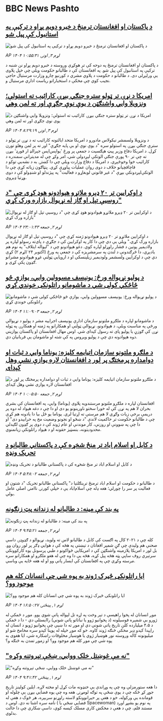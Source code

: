 # BBC News Pashto## [د پاکستان او افغانستان ترمنځ د خبرو دویم پړاو د ترکیې په استانبول کې پیل شو ](https://www.bbc.com/pashto/articles/cpv1r9ywzpgo?at_medium=RSS&at_campaign=rss?at_campaign=githubrss)![د پاکستان او افغانستان ترمنځ د خبرو دویم پړاو د ترکیې په استانبول کې پیل شو ](https://ichef.bbci.co.uk/ace/ws/240/cpsprodpb/d135/live/e73ce4e0-b190-11f0-9d22-3563dbd00fc6.jpg)_AP ۱۴۰۴ لړم ۳, اونۍ ۱۰:۵۵:۳۱_د پاکستان او افغانستان ترمنځ په دوحه کې تر هوکړې وروسته د خبرو دویم پړاو نن شنبه د ترکیې په استانبول کې پيل شو.
په افغانستان کې د طالبانو حکومت ویلي چې خپل پلاوی یې ورلېږلی دی.
د طالبانو د حکومت د پلاوي مشري د کورنیو چارو وزارت مرستیال حاجي نجیب کوي چې مخکې د استخباراتو ریاست اداري مرستیال و.## [امریکا د نړۍ تر ټولو ستره جنګي بېړۍ کارائیب ته استولې؛ ونزویلا وايي واشنګټن د یوې نوې جګړې اور ته لمن وهي](https://www.bbc.com/pashto/articles/c3ep55y8j41o?at_medium=RSS&at_campaign=rss?at_campaign=githubrss)![امریکا د نړۍ تر ټولو ستره جنګي بېړۍ کارائیب ته استولې؛ ونزویلا وايي واشنګټن د یوې نوې جګړې اور ته لمن وهي](https://ichef.bbci.co.uk/ace/ws/240/cpsprodpb/8e38/live/8f9dc5d0-b17f-11f0-ba75-093eca1ac29b.jpg)_AP ۱۴۰۴ لړم ۳, اونۍ ۸:۲۹:۱۹_د ونزویلا ولسمشر نیکولاس مادورو د امریکا متحد ایالتونه کارائیب ته د نړۍ تر ټولو د سترې جنګي بېړۍ په استولو سره "د یوې نوې او بې پایه جګړې" اور ته پر لمن وهلو تورن کړل.
د امریکا دفاع وزیر پیټ هېګسیت د جمعې پر ورځ 'یو‌اېس‌اېس جېرالډ ار فورډ' بېړۍ ته چې تر ۹۰ پورې جنګي الوتکې لېږدولی شي، امر وکړ چې له مدیترانې سمندره د کارائیب خوا وخوځېږي.
د امریکا د دفاع وزارت ویلي چې دا کښتۍ به د نشه‌يي توکو د قاچاقچیانو خلاف د دوی روان عملیات پیاوړي‌ کړي.
پنټاګون زیاته کړې چې دا الوتکې‌لېږدونکې بېړې "د غیر قانوني لوبغاړو د فعالیت" په پېژندلو او شنډولو کې د دوی وړتیا ډېروي.## [د اوکرايين تر ۲۰ ډېرو ملاتړو هېوادونو هوډ کړی چې "د روسیې تېل او ګاز له نړیوال بازاره ورک کړي"](https://www.bbc.com/pashto/articles/c9q10lnendeo?at_medium=RSS&at_campaign=rss?at_campaign=githubrss)![د اوکرايين تر ۲۰ ډېرو ملاتړو هېوادونو هوډ کړی چې "د روسیې تېل او ګاز له نړیوال بازاره ورک کړي"](https://ichef.bbci.co.uk/ace/ws/240/cpsprodpb/5d22/live/65be40d0-b12c-11f0-b2a1-6f537f66f9aa.jpg)_AP ۱۴۰۴ لړم ۲, جمعه ۲۳:۰۱:۴۳_د اوکرايين ملاتړو تر ۲۰ ډېرو هېوادونو ژمنه کړې چې "د روسیې تېل او ګاز له نړېوال بازاره ورک کړي." ویلي یې دي چې دا کار په اوکرايين کې د جګړې د پای‌ته رسولو لپاره پر ولادیمیر پوتین د فشار راوړلو لپاره کوي.‌
دغو هېوادونو چې د "لېواله اېتلاف" په نوم هم یادېږي، دا څرګندونې د لندن په سرمشریزه کې د جمعې په ورځ (اکتوبر ۲۴ /لړم ۲)  کړې دي چې د اوکرايين ولسشمر ولودیمیر زيلېنسکي او د اروپايي ټولنې غړو هېوادونو مشرانو ګډون پکې کړی و.‌## [د پولیو نړیواله ورځ: یونېسف مسوولین وايي، یوازې څو څاڅکي کولی شي د ماشومانو راتلونکی خوندي کړي](https://www.bbc.com/pashto/articles/c397jee2p0yo?at_medium=RSS&at_campaign=rss?at_campaign=githubrss)![د پولیو نړیواله ورځ: یونېسف مسوولین وايي، یوازې څو څاڅکي کولی شي د ماشومانو راتلونکی خوندي کړي](https://ichef.bbci.co.uk/ace/ws/240/cpsprodpb/845e/live/c83fb9e0-b0c9-11f0-aa13-0b0479f6f42a.jpg)_AP ۱۴۰۴ لړم ۲, جمعه ۱۱:۰۹:۰۳_د ماشومانو لپاره د ملګرو ملتونو سازمان ادارې یونېسف اجراییه مشر د پولیو د نړیوالې ورځې په مناسبت ویلي، د هېوادونو، نړیوالې ټولنې او همکارانو په ژمنه او همکارۍ په ټوله نړۍ کې ګوزڼ یا پولیو پای ته رسول کېدای شي.
اوس مهال افغانستان او پاکستان یوازیني دوه هېوادونه دي چې د پولیو وېروس په کې شته او ماشومان یې قربانیان دي.## [د ملګرو ملتونو سازمان اتیایمه کلیزه: یوناما وايي د ثبات او دوامداره پرمختګ پر لور د افغانستان لاره يوازې نشي وهل کېدای](https://www.bbc.com/pashto/articles/c986gvy383ro?at_medium=RSS&at_campaign=rss?at_campaign=githubrss)![د ملګرو ملتونو سازمان اتیایمه کلیزه: یوناما وايي د ثبات او دوامداره پرمختګ پر لور د افغانستان لاره يوازې نشي وهل کېدای](https://ichef.bbci.co.uk/ace/ws/240/cpsprodpb/eb1e/live/f060c070-b0e4-11f0-b2a1-6f537f66f9aa.png)_AP ۱۴۰۴ لړم ۲, جمعه ۱۰:۰۵:۵۰_افغانستان لپاره د ملګرو ملتونو مرستندویه پلاوی (یوناما) وايي، په افغانستان کې بشري بحران لا هم په نړۍ کې له خورا سختو ناورينونو یو دی او دا چې د دغه هېواد له دوه پر دريمې برخې زيات وګړي لا هم مرستې ته اړتيا لري. یوناما یو ځل بیا دا یادونه هم کړې چې د طالبانو حکومت تر حاکميت لاندې "د ښځو او نجونو وضعيت مخ په خرابېدو دی" او دا چې په ښوونې او روزنې، کار موندنې او عام ژوند کې د دوی پر ګډون لګېدلي محدوديتونه، بنسټيز حقونه او د هېواد راتلونکې زيانمنوي.‌## [د کابل او اسلام اباد تر منځ شخړه کې د پاکستاني طالبانو د تحریک ونډه](https://www.bbc.com/pashto/articles/ce8zxerdlexo?at_medium=RSS&at_campaign=rss?at_campaign=githubrss)![د کابل او اسلام اباد تر منځ شخړه کې د پاکستاني طالبانو د تحریک ونډه](https://ichef.bbci.co.uk/ace/ws/240/cpsprodpb/3441/live/c82e8820-ac71-11f0-b9cc-b5da9f5187f1.jpg)_AP ۱۴۰۴ لړم ۲, جمعه ۵:۴۸:۰۲_د طالبانو د حکومت او اسلام اباد ترمنځ ترینګلتیا د" پاکستاني طالبانو تحریک "د شتون او فعالیت پر سر را چورلي؛ هغه ډله چې اسلام‌اباد یې د خپلې کورنۍ ناامنۍ اصلي عامل بولي.## [په بند کې مینه: د طالبانو له زندانه پټ زنګونه](https://www.bbc.com/pashto/articles/cpv1r4xrr9go?at_medium=RSS&at_campaign=rss?at_campaign=githubrss)![په بند کې مینه: د طالبانو له زندانه پټ زنګونه](https://ichef.bbci.co.uk/ace/ws/240/cpsprodpb/55dd/live/7ba3d2d0-b00e-11f0-b2a1-6f537f66f9aa.png)_AP ۱۴۰۴ لړم ۲, جمعه ۹:۴۵:۲۱_کله چې  د ۲۰۲۱ کال په اګست کې کابل د طالبانو لاس ته ولوېد، نړیوالو د ګډوډۍ داسې صحنې هم ولیدې چې ګڼ شمېر افغانان د تېښتې په هڅه کې د هوايي ډګر پر لور روان وو. 
بل لور د امریکا پلازمېنه واشنګټن کې د امریکايي ځواکونو د طبي پرسونل یوه کارکوونکي سرتېري روف ساپي پټه هڅه پیل کړه، هڅه یې دا وه چې  له هغو ملګرو او همکارانو سره مرسته وکړي چې په افغانستان کې ایسار پاتې وو او له هغه ځایه یې وباسي.## [ایا راتلونکی ځیرک ژوند به پوه شي چې انسانان کله هم موجود وو؟](https://www.bbc.com/pashto/articles/cr432d14xgeo?at_medium=RSS&at_campaign=rss?at_campaign=githubrss)![ایا راتلونکی ځیرک ژوند به پوه شي چې انسانان کله هم موجود وو؟](https://ichef.bbci.co.uk/ace/ws/240/cpsprodpb/88ce/live/9845bcb0-aff9-11f0-b2a1-6f537f66f9aa.jpg)_AP ۱۴۰۴ لړم ۱, پينځنۍ ۱۶:۵۰:۲۷_موږ انسانان له پخوا راهیسې د تېر وخت په اړه تل لېواله پاتې شوي یوو.
موږ د ځمکې له ژورو بې شمېره فوسیلونه (د پخوانیو ژوو یا نباتاتو پاتې شوني) راایستلي دي - دا د ځمکې د ۴،۵ میلیارده کلن تاریخ پاتې شوني دي او موږ ته دا ښيي چې پخوانیو ژويو د انسان له راپیدا کېدو ډېر مخکې څنګه ژوند کاوه.
خو که موږ خپله له پوپنا کېدو سره مخامخ شو او میلیونونه کاله وروسته نور هوښیار ژوي یا هوښیار مخلوقات راښکاره شي، ایا هغوی به پوه شي چې موږ کله هم موجود وو؟ او زموږ تمدن به څنګه و؟## [ "نه مې غوښتل خلک ووایي، ښځې تېروتنه وکړه"](https://www.bbc.com/pashto/articles/cq83yx59p9jo?at_medium=RSS&at_campaign=rss?at_campaign=githubrss)![ "نه مې غوښتل خلک ووایي، ښځې تېروتنه وکړه"](https://ichef.bbci.co.uk/ace/ws/240/cpsprodpb/3c2a/live/078c3f40-ae6f-11f0-b2a1-6f537f66f9aa.jpg)_AP ۱۴۰۴ لړم ۱, پينځنۍ ۹:۴۱:۴۲_دا هغه ستورمزلې وه چې په وړاندې یې خنډونه مات کړل او مخته لاړه.
ایلین کولینز تاریخ جوړ کړ ځکه چې د یوې ښځې په توګه لومړنۍ هغه وه چې یوه فضايي بېړۍ یې چلوله او قومانده یې ورکوله، خو د هغې پر حیرانوونکو لاسته راوړنو سربېره، هر څوک د هغې له نامه سره اشنا نه دي.
اوس د ( فضايي ښځې یا Spacewoman) په نوم یو بشپړ اوږد مستند فلم، چې د هغې د مخکښ کاري مسلک کیسه کوي، داسې ښکاري چې دا حالت بدلوي.